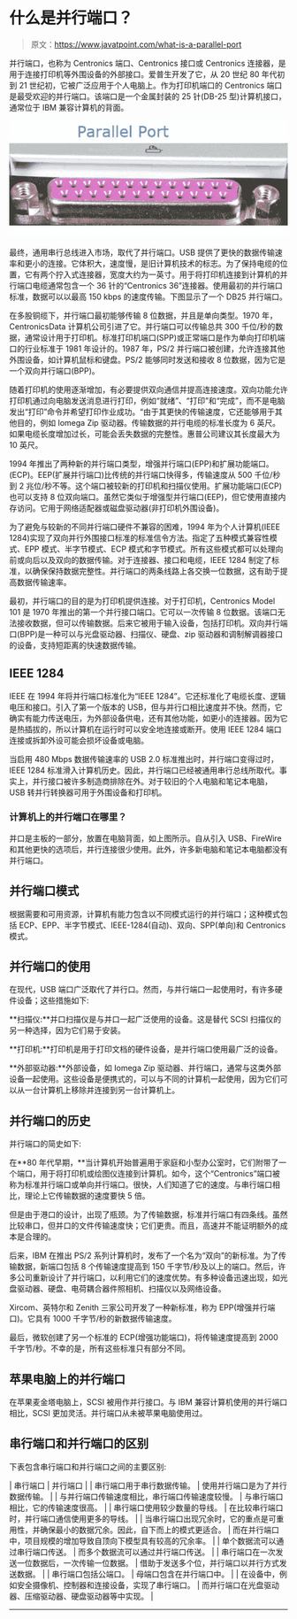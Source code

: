 # 什么是并行端口？

> 原文：<https://www.javatpoint.com/what-is-a-parallel-port>

并行端口，也称为 Centronics 端口、Centronics 接口或 Centronics 连接器，是用于连接打印机等外围设备的外部接口。爱普生开发了它，从 20 世纪 80 年代初到 21 世纪初，它被广泛应用于个人电脑上。作为打印机端口的 Centronics 端口是最受欢迎的并行端口。该端口是一个金属封装的 25 针(DB-25 型)计算机接口，通常位于 IBM 兼容计算机的背面。

![What is a Parallel Port?](img/81a4c993f1a49dab434d966706009ea7.png)

最终，通用串行总线进入市场，取代了并行端口。USB 提供了更快的数据传输速率和更小的连接。它体积大，速度慢，是旧计算机技术的标志。为了保持电缆的位置，它有两个拧入式连接器，宽度大约为一英寸。用于将打印机连接到计算机的并行端口电缆通常包含一个 36 针的“Centronics 36”连接器。使用最初的并行端口标准，数据可以以最高 150 kbps 的速度传输。下图显示了一个 DB25 并行端口。

在多股铜缆下，并行端口最初能够传输 8 位数据，并且是单向类型。1970 年，CentronicsData 计算机公司引进了它。并行端口可以传输总共 300 千位/秒的数据，通常设计用于打印机。标准打印机端口(SPP)或正常端口是作为单向打印机端口的行业标准于 1981 年设计的。1987 年，PS/2 并行端口被创建，允许连接其他外围设备，如计算机鼠标和键盘。PS/2 能够同时发送和接收 8 位数据，因为它是一个双向并行端口(BPP)。

随着打印机的使用逐渐增加，有必要提供双向通信并提高连接速度。双向功能允许打印机通过向电脑发送消息进行打印，例如“就绪”、“打印”和“完成”，而不是电脑发出“打印”命令并希望打印作业成功。“由于其更快的传输速度，它还能够用于其他目的，例如 Iomega Zip 驱动器。传输数据的并行电缆的标准长度为 6 英尺。如果电缆长度增加过长，可能会丢失数据的完整性。惠普公司建议其长度最大为 10 英尺。

1994 年推出了两种新的并行端口类型，增强并行端口(EPP)和扩展功能端口。(ECP)。EEP(扩展并行端口)比传统的并行端口快得多，传输速度从 500 千位/秒到 2 兆位/秒不等。这个端口被较新的打印机和扫描仪使用。扩展功能端口(ECP)也可以支持 8 位双向端口。虽然它类似于增强型并行端口(EEP)，但它使用直接内存访问。它用于网络适配器或磁盘驱动器(非打印机外围设备)。

为了避免与较新的不同并行端口硬件不兼容的困难，1994 年为个人计算机(IEEE 1284)实现了双向并行外围接口标准的标准信令方法。指定了五种模式兼容性模式、EPP 模式、半字节模式、ECP 模式和字节模式。所有这些模式都可以处理向前或向后以及双向的数据传输。对于连接器、接口和电缆，IEEE 1284 制定了标准，以确保保持数据完整性。并行端口的两条线路上各交换一位数据，这有助于提高数据传输速率。

最初，并行端口的目的是为打印机提供连接。对于打印机，Centronics Model 101 是 1970 年推出的第一个并行接口端口。它可以一次传输 8 位数据。该端口无法接收数据，但可以传输数据。后来它被用于输入设备，包括打印机。双向并行端口(BPP)是一种可以与光盘驱动器、扫描仪、硬盘、zip 驱动器和调制解调器接口的设备，支持短距离的快速数据传输。

## IEEE 1284

IEEE 在 1994 年将并行端口标准化为“IEEE 1284”。它还标准化了电缆长度、逻辑电压和接口。引入了第一个版本的 USB，但与并行口相比速度并不快。然而，它确实有能力传送电压，为外部设备供电，还有其他功能，如更小的连接器。因为它是热插拔的，所以计算机在运行时可以安全地连接或断开。使用 IEEE 1284 端口连接或拆卸外设可能会损坏设备或电脑。

当启用 480 Mbps 数据传输速率的 USB 2.0 标准推出时，并行端口变得过时，IEEE 1284 标准滑入计算机历史。因此，并行端口已经被通用串行总线所取代。事实上，并行接口被许多制造商排除在外。对于较旧的个人电脑和笔记本电脑，USB 转并行转换器可用于外围设备和打印机。

### 计算机上的并行端口在哪里？

并口是主板的一部分，放置在电脑背面，如上图所示。自从引入 USB、FireWire 和其他更快的选项后，并行连接很少使用。此外，许多新电脑和笔记本电脑都没有并行端口。

## 并行端口模式

根据需要和可用资源，计算机有能力包含以不同模式运行的并行端口；这种模式包括 ECP、EPP、半字节模式、IEEE-1284(自动)、双向、SPP(单向)和 Centronics 模式。

## 并行端口的使用

在现代，USB 端口广泛取代了并行口。然而，与并行端口一起使用时，有许多硬件设备；这些措施如下:

**扫描仪:**并口扫描仪是与并口一起广泛使用的设备。这是替代 SCSI 扫描仪的另一种选择，因为它们易于安装。

**打印机:**打印机是用于打印文档的硬件设备，是并行端口使用最广泛的设备。

**外部驱动器:**外部设备，如 Iomega Zip 驱动器、并行端口，通常与这类外部设备一起使用。这些设备是便携式的，可以与不同的计算机一起使用，因为它们可以从一台计算机上移除并连接到另一台计算机上。

## 并行端口的历史

并行端口的简史如下:

在**80 年代早期，**当计算机开始普遍用于家庭和小型办公室时，它们附带了一个端口，用于将打印机或绘图仪连接到计算机。如今，这个“Centronics”端口被称为标准并行端口或单向并行端口。很快，人们知道了它的速度。与串行端口相比，理论上它传输数据的速度要快 5 倍。

但是由于港口的设计，出现了瓶颈。为了传输数据，标准并行端口有四条线。虽然比较串口，但并口的文件传输速度快；它们更贵。而且，高速并不能证明额外的成本是合理的。

后来，IBM 在推出 PS/2 系列计算机时，发布了一个名为“双向”的新标准。为了传输数据，新端口包括 8 个传输速度提高到 150 千字节/秒及以上的端口。然后，许多公司重新设计了并行端口，以利用它们的速度优势。有多种设备迅速出现，如光盘驱动器、硬盘、电荷耦合器件照相机、扫描仪以及网络设备。

Xircom、英特尔和 Zenith 三家公司开发了一种新标准，称为 EPP(增强并行端口)。它具有 1000 千字节/秒的新数据传输速度。

最后，微软创建了另一个标准的 ECP(增强功能端口)，将传输速度提高到 2000 千字节/秒。不幸的是，所有这些标准只有部分不同。

## 苹果电脑上的并行端口

在苹果麦金塔电脑上，SCSI 被用作并行接口。与 IBM 兼容计算机使用的并行端口相比，SCSI 更加灵活。并行端口从未被苹果电脑使用过。

## 串行端口和并行端口的区别

下表包含串行端口和并行端口之间的主要区别:

| 串行端口 | 并行端口 |
| 串行端口用于串行数据传输。 | 使用并行端口是为了并行数据传输。 |
| 与并行端口传输速度相比，串行端口传输速度较慢。 | 与串行端口相比，它的传输速度很高。 |
| 串行端口使用较少数量的导线。 | 在比较串行端口时，并行端口通信使用更多的导线。 |
| 当串行端口出现冗余时，它的重点是可重用性，并确保最小的数据冗余。因此，自下而上的模式更适合。 | 而在并行端口中，项目规模的增加导致自顶向下模型具有较高的冗余率。 |
| 单个数据流可以通过串行端口传送。 | 而多个数据流可以通过并行端口传送。 |
| 串行端口在一次发送一位数据后，一次传输一位数据。 | 借助于发送多个位，并行端口以并行方式发送数据。 |
| 串行端口包括公端口。 | 母端口包含在并行端口中。 |
| 在设备中，例如安全摄像机、控制器和连接设备，实现了串行端口。 | 而并行端口在光盘驱动器、压缩驱动器、硬盘驱动器等中实现。 |

* * *